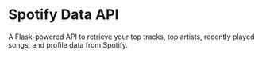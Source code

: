 # Spotify Data API

A Flask-powered API to retrieve your top tracks, top artists, recently played songs, and profile data from Spotify.
